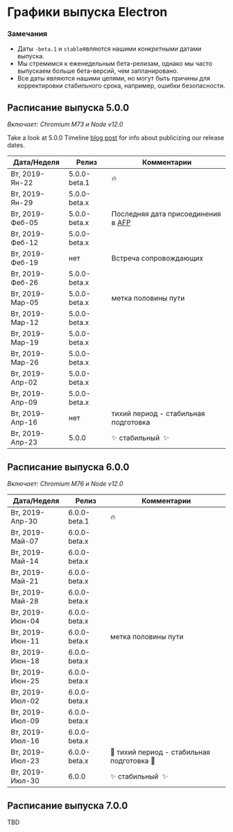 # Графики выпуска Electron

### Замечания

* Даты `-beta.1` и `stable`являются нашими *конкретными* датами выпуска.
* Мы стремимся к еженедельным бета-релизам, однако мы часто выпускаем больше бета-версий, чем запланировано.
* Все даты являются нашими целями, но могут быть причины для корректировки стабильного срока, например, ошибки безопасности.

## Расписание выпуска 5.0.0

*Включает: Chromium M73 и Node v12.0*

Take a look at 5.0.0 Timeline [blog post](https://electronjs.org/blog/electron-5-0-timeline) for info about publicizing our release dates.

| Дата/Неделя     | Релиз        | Комментарии                                                                            |
| --------------- | ------------ | -------------------------------------------------------------------------------------- |
| Вт, 2019-Ян-22  | 5.0.0-beta.1 | 🔥                                                                                      |
| Вт, 2019-Ян-29  | 5.0.0-beta.x |                                                                                        |
| Вт, 2019-Феб-05 | 5.0.0-beta.x | Последняя дата присоединения в [AFP](https://electronjs.org/blog/app-feedback-program) |
| Вт, 2019-Феб-12 | 5.0.0-beta.x |                                                                                        |
| Вт, 2019-Феб-19 | нет          | Встреча сопровождающих                                                                 |
| Вт, 2019-Феб-26 | 5.0.0-beta.x |                                                                                        |
| Вт, 2019-Мар-05 | 5.0.0-beta.x | метка половины пути                                                                    |
| Вт, 2019-Мар-12 | 5.0.0-beta.x |                                                                                        |
| Вт, 2019-Мар-19 | 5.0.0-beta.x |                                                                                        |
| Вт, 2019-Мар-26 | 5.0.0-beta.x |                                                                                        |
| Вт, 2019-Апр-02 | 5.0.0-beta.x |                                                                                        |
| Вт, 2019-Апр-09 | 5.0.0-beta.x |                                                                                        |
| Вт, 2019-Апр-16 | нет          | тихий период - стабильная подготовка                                                   |
| Вт, 2019-Апр-23 | 5.0.0        | ✨ стабильный  ✨                                                                        |

## Расписание выпуска 6.0.0

*Включает: Chromium M76 и Node v12.0*

| Дата/Неделя     | Релиз        | Комментарии                              |
| --------------- | ------------ | ---------------------------------------- |
| Вт, 2019-Апр-30 | 6.0.0-beta.1 | 🔥                                        |
| Вт, 2019-Май-07 | 6.0.0-beta.x |                                          |
| Вт, 2019-Май-14 | 6.0.0-beta.x |                                          |
| Вт, 2019-Май-21 | 6.0.0-beta.x |                                          |
| Вт, 2019-Май-28 | 6.0.0-beta.x |                                          |
| Вт, 2019-Июн-04 | 6.0.0-beta.x |                                          |
| Вт, 2019-Июн-11 | 6.0.0-beta.x | метка половины пути                      |
| Вт, 2019-Июн-18 | 6.0.0-beta.x |                                          |
| Вт, 2019-Июн-25 | 6.0.0-beta.x |                                          |
| Вт, 2019-Июл-02 | 6.0.0-beta.x |                                          |
| Вт, 2019-Июл-09 | 6.0.0-beta.x |                                          |
| Вт, 2019-Июл-16 | 6.0.0-beta.x |                                          |
| Вт, 2019-Июл-23 | 6.0.0-beta.x | 🚧 тихий период - стабильная подготовка 🚧 |
| Вт, 2019-Июл-30 | 6.0.0        | ✨ стабильный  ✨                          |

## Расписание выпуска 7.0.0

TBD